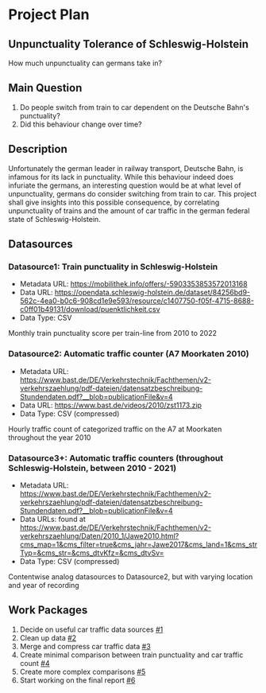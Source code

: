 # Project Plan

## Unpunctuality Tolerance of Schleswig-Holstein
<!-- Give your project a short title. -->
How much unpunctuality can germans take in?

## Main Question

<!-- Think about one main question you want to answer based on the data. -->
1. Do people switch from train to car dependent on the Deutsche Bahn's punctuality? 
2. Did this behaviour change over time? 
## Description

<!-- Describe your data science project in max. 200 words. Consider writing about why and how you attempt it. -->
Unfortunately the german leader in railway transport, Deutsche Bahn, is infamous for its lack in punctuality. While this behaviour indeed does infuriate the germans, an interesting question would be at what level of unpunctuality, germans do consider switching from train to car. This project shall give insights into this possible consequence, by correlating unpunctuality of trains and the amount of car traffic in the german federal state of Schleswig-Holstein.

## Datasources

<!-- Describe each datasources you plan to use in a section. Use the prefic "DatasourceX" where X is the id of the datasource. -->

### Datasource1: Train punctuality in Schleswig-Holstein
* Metadata URL: https://mobilithek.info/offers/-5903353853572013168
* Data URL: https://opendata.schleswig-holstein.de/dataset/84256bd9-562c-4ea0-b0c6-908cd1e9e593/resource/c1407750-f05f-4715-8688-c0ff01b49131/download/puenktlichkeit.csv
* Data Type: CSV

Monthly train punctuality score per train-line from 2010 to 2022

### Datasource2: Automatic traffic counter (A7 Moorkaten 2010)
* Metadata URL: https://www.bast.de/DE/Verkehrstechnik/Fachthemen/v2-verkehrszaehlung/pdf-dateien/datensatzbeschreibung-Stundendaten.pdf?__blob=publicationFile&v=4
* Data URL: https://www.bast.de/videos/2010/zst1173.zip
* Data Type: CSV (compressed)

Hourly traffic count of categorized traffic on the A7 at Moorkaten throughout the year 2010

### Datasource3+: Automatic traffic counters (throughout Schleswig-Holstein, between 2010 - 2021)
* Metadata URL: https://www.bast.de/DE/Verkehrstechnik/Fachthemen/v2-verkehrszaehlung/pdf-dateien/datensatzbeschreibung-Stundendaten.pdf?__blob=publicationFile&v=4
* Data URLs: found at https://www.bast.de/DE/Verkehrstechnik/Fachthemen/v2-verkehrszaehlung/Daten/2010_1/Jawe2010.html?cms_map=1&cms_filter=true&cms_jahr=Jawe2017&cms_land=1&cms_strTyp=&cms_str=&cms_dtvKfz=&cms_dtvSv=
* Data Type: CSV (compressed)

Contentwise analog datasources to Datasource2, but with varying location and year of recording

## Work Packages

<!-- List of work packages ordered sequentially, each pointing to an issue with more details. -->

1. Decide on useful car traffic data sources [#1][i1]
2. Clean up data [#2][i2]
3. Merge and compress car traffic data [#3][i3]
4. Create minimal comparison between train punctuality and car traffic count [#4][i4]
5. Create more complex comparisons [#5][i5]
6. Start working on the final report [#6][i6]

[i1]: https://github.com/phiho1609/made-data-science-project/issues/1
[i2]: https://github.com/phiho1609/made-data-science-project/issues/2
[i3]: https://github.com/phiho1609/made-data-science-project/issues/3
[i4]: https://github.com/phiho1609/made-data-science-project/issues/4
[i5]: https://github.com/phiho1609/made-data-science-project/issues/5
[i6]: https://github.com/phiho1609/made-data-science-project/issues/6
